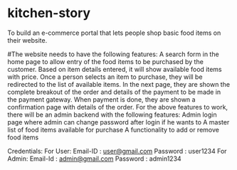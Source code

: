 # kitchen-story
To build an e-commerce portal that lets people shop basic food items on their website.

#The website needs to have the following features:
A search form in the home page to allow entry of the food items to be purchased by the customer.
Based on item details entered, it will show available food items with price.
Once a person selects an item to purchase, they will be redirected to the list of available items. In the next page, they are shown the complete breakout of the order and details of the payment to be made in the payment gateway. When payment is done, they are shown a confirmation page with details of the order.
For the above features to work, there will be an admin backend with the following features:
Admin login page where admin can change password after login if he wants to
A master list of food items available for purchase
A functionality to add or remove food items

Credentials: For User:
Email-ID : user@gmail.com
Password : user1234
For Admin:
Email-Id : admin@gmail.com
Password : admin1234
